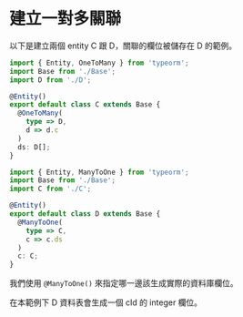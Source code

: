 # 建立一對多關聯

以下是建立兩個 entity C 跟 D，關聯的欄位被儲存在 D 的範例。

```ts
import { Entity, OneToMany } from 'typeorm';
import Base from './Base';
import D from './D';

@Entity()
export default class C extends Base {
  @OneToMany(
    type => D,
    d => d.c
  )
  ds: D[];
}
```

```ts
import { Entity, ManyToOne } from 'typeorm';
import Base from './Base';
import C from './C';

@Entity()
export default class D extends Base {
  @ManyToOne(
    type => C,
    c => c.ds
  )
  c: C;
}
```

我們使用 `@ManyToOne()` 來指定哪一邊該生成實際的資料庫欄位。

在本範例下 D 資料表會生成一個 cId 的 integer 欄位。
